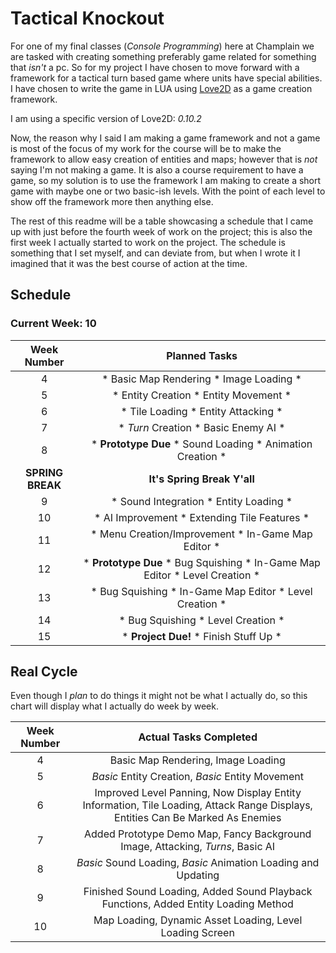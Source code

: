 # Tactical Knockout

For one of my final classes (_Console Programming_) here at Champlain we are tasked with creating something preferably game related for something that _isn't_ a pc. So for my project I have chosen to move forward with a framework for a tactical turn based game where units have special abilities. I have chosen to write the game in LUA using [Love2D](https://love2d.org/ "Love2D Homepage") as a game creation framework.

I am using a specific version of Love2D: *0.10.2*

Now, the reason why I said I am making a game framework and not a game is most of the focus of my work for the course will be to make the framework to allow easy creation of entities and maps; however that is _not_ saying I'm not making a game. It is also a course requirement to have a game, so my solution is to use the framework I am making to create a short game with maybe one or two basic-ish levels. With the point of each level to show off the framework more then anything else.

The rest of this readme will be a table showcasing a schedule that I came up with just before the fourth week of work on the project; this is also the first week I actually started to work on the project. The schedule is something that I set myself, and can deviate from, but when I wrote it I imagined that it was the best course of action at the time.

## Schedule
### Current Week: 10
| Week Number | Planned Tasks |
| :---------: | :-----------: |
| 4           | * Basic Map Rendering * Image Loading * |
| 5           | * Entity Creation * Entity Movement * |
| 6           | * Tile Loading * Entity Attacking * |
| 7           | * *Turn* Creation * Basic Enemy AI * |
| 8           | * **Prototype Due** * Sound Loading * Animation Creation * |
| **SPRING BREAK** | **It's Spring Break Y'all** |
| 9           | * Sound Integration * Entity Loading * |
| 10          | * AI Improvement * Extending Tile Features * |
| 11          | * Menu Creation/Improvement * In-Game Map Editor * |
| 12          | * **Prototype Due** * Bug Squishing * In-Game Map Editor * Level Creation * |
| 13          | * Bug Squishing * In-Game Map Editor * Level Creation * |
| 14          | * Bug Squishing * Level Creation * |
| 15          | * **Project Due!** * Finish Stuff Up * |

## Real Cycle
Even though I *plan* to do things it might not be what I actually do, so this chart will display what I actually do week by week.

| Week Number | Actual Tasks Completed |
| :---------: | :--------------------: |
| 4           | Basic Map Rendering, Image Loading |
| 5           | *Basic* Entity Creation, *Basic* Entity Movement |
| 6           | Improved Level Panning, Now Display Entity Information, Tile Loading, Attack Range Displays, Entities Can Be Marked As Enemies |
| 7           | Added Prototype Demo Map, Fancy Background Image, Attacking, *Turns*, Basic AI |
| 8           | *Basic* Sound Loading, *Basic* Animation Loading and Updating |
| 9           | Finished Sound Loading, Added Sound Playback Functions, Added Entity Loading Method |
| 10          | Map Loading, Dynamic Asset Loading, Level Loading Screen |